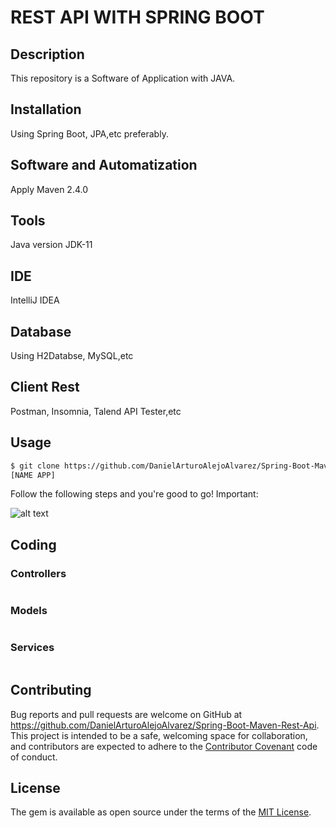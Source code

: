 # REST API WITH SPRING BOOT

## Description

This repository is a Software of Application with JAVA.

## Installation

Using Spring Boot, JPA,etc preferably.

## Software and Automatization

Apply Maven 2.4.0

## Tools

Java version JDK-11

## IDE

IntelliJ IDEA

## Database

Using H2Databse, MySQL,etc

## Client Rest

Postman, Insomnia, Talend API Tester,etc

## Usage

```html
$ git clone https://github.com/DanielArturoAlejoAlvarez/Spring-Boot-Maven-Rest-Api.git
[NAME APP]

```

Follow the following steps and you're good to go! Important:

![alt text](https://www.pragma.com.co/hs-fs/hubfs/academia/Lecciones/Spring/Spring7.gif?width=600&name=Spring7.gif)
## Coding

### Controllers
```java

```

### Models
```java

```

### Services
```java

```

## Contributing

Bug reports and pull requests are welcome on GitHub at https://github.com/DanielArturoAlejoAlvarez/Spring-Boot-Maven-Rest-Api. This project is intended to be a safe, welcoming space for collaboration, and contributors are expected to adhere to the [Contributor Covenant](http://contributor-covenant.org) code of conduct.

## License

The gem is available as open source under the terms of the [MIT License](http://opensource.org/licenses/MIT).
````